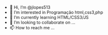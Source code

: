 - 👋 Hi, I’m @jlopes513
- 👀 I’m interested in Programação html,css3,php
- 🌱 I’m currently learning HTML/CSS3/JS
- 💞️ I’m looking to collaborate on ...
- 📫 How to reach me ...

<!---
jlopes513/jlopes513 is a ✨ special ✨ repository because its `README.md` (this file) appears on your GitHub profile.
You can click the Preview link to take a look at your changes.
--->
